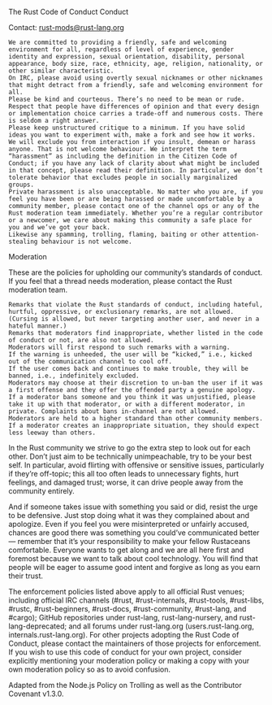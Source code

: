 
The Rust Code of Conduct
Conduct

Contact: rust-mods@rust-lang.org

    We are committed to providing a friendly, safe and welcoming environment for all, regardless of level of experience, gender identity and expression, sexual orientation, disability, personal appearance, body size, race, ethnicity, age, religion, nationality, or other similar characteristic.
    On IRC, please avoid using overtly sexual nicknames or other nicknames that might detract from a friendly, safe and welcoming environment for all.
    Please be kind and courteous. There’s no need to be mean or rude.
    Respect that people have differences of opinion and that every design or implementation choice carries a trade-off and numerous costs. There is seldom a right answer.
    Please keep unstructured critique to a minimum. If you have solid ideas you want to experiment with, make a fork and see how it works.
    We will exclude you from interaction if you insult, demean or harass anyone. That is not welcome behaviour. We interpret the term “harassment” as including the definition in the Citizen Code of Conduct; if you have any lack of clarity about what might be included in that concept, please read their definition. In particular, we don’t tolerate behavior that excludes people in socially marginalized groups.
    Private harassment is also unacceptable. No matter who you are, if you feel you have been or are being harassed or made uncomfortable by a community member, please contact one of the channel ops or any of the Rust moderation team immediately. Whether you’re a regular contributor or a newcomer, we care about making this community a safe place for you and we’ve got your back.
    Likewise any spamming, trolling, flaming, baiting or other attention-stealing behaviour is not welcome.

Moderation

These are the policies for upholding our community’s standards of conduct. If you feel that a thread needs moderation, please contact the Rust moderation team.

    Remarks that violate the Rust standards of conduct, including hateful, hurtful, oppressive, or exclusionary remarks, are not allowed. (Cursing is allowed, but never targeting another user, and never in a hateful manner.)
    Remarks that moderators find inappropriate, whether listed in the code of conduct or not, are also not allowed.
    Moderators will first respond to such remarks with a warning.
    If the warning is unheeded, the user will be “kicked,” i.e., kicked out of the communication channel to cool off.
    If the user comes back and continues to make trouble, they will be banned, i.e., indefinitely excluded.
    Moderators may choose at their discretion to un-ban the user if it was a first offense and they offer the offended party a genuine apology.
    If a moderator bans someone and you think it was unjustified, please take it up with that moderator, or with a different moderator, in private. Complaints about bans in-channel are not allowed.
    Moderators are held to a higher standard than other community members. If a moderator creates an inappropriate situation, they should expect less leeway than others.

In the Rust community we strive to go the extra step to look out for each other. Don’t just aim to be technically unimpeachable, try to be your best self. In particular, avoid flirting with offensive or sensitive issues, particularly if they’re off-topic; this all too often leads to unnecessary fights, hurt feelings, and damaged trust; worse, it can drive people away from the community entirely.

And if someone takes issue with something you said or did, resist the urge to be defensive. Just stop doing what it was they complained about and apologize. Even if you feel you were misinterpreted or unfairly accused, chances are good there was something you could’ve communicated better — remember that it’s your responsibility to make your fellow Rustaceans comfortable. Everyone wants to get along and we are all here first and foremost because we want to talk about cool technology. You will find that people will be eager to assume good intent and forgive as long as you earn their trust.

The enforcement policies listed above apply to all official Rust venues; including official IRC channels (#rust, #rust-internals, #rust-tools, #rust-libs, #rustc, #rust-beginners, #rust-docs, #rust-community, #rust-lang, and #cargo); GitHub repositories under rust-lang, rust-lang-nursery, and rust-lang-deprecated; and all forums under rust-lang.org (users.rust-lang.org, internals.rust-lang.org). For other projects adopting the Rust Code of Conduct, please contact the maintainers of those projects for enforcement. If you wish to use this code of conduct for your own project, consider explicitly mentioning your moderation policy or making a copy with your own moderation policy so as to avoid confusion.

Adapted from the Node.js Policy on Trolling as well as the Contributor Covenant v1.3.0.
